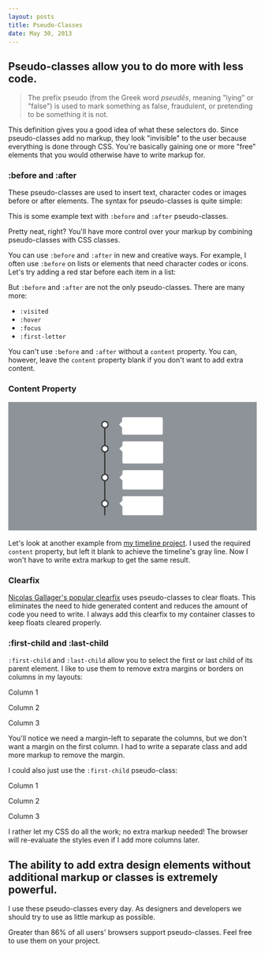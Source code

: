 ```yaml
---
layout: posts
title: Pseudo-Classes
date: May 30, 2013
---
```

<h2>
Pseudo-classes allow you to do more with less code.
</h2>

<blockquote>
<p>
The prefix pseudo (from the Greek word <em>pseudēs</em>, meaning "lying" or "false") is used to mark something as false, fraudulent, or pretending to be something it is not.
</p>
</blockquote>

<p>
This definition gives you a good idea of what these selectors do. Since pseudo-classes add no markup, they look "invisible" to the user because everything is done through CSS. You're basically gaining one or more "free" elements that you would otherwise have to write markup for.
</p>

<h3>:before and :after</h3>

<p>
These pseudo-classes are used to insert text, character codes or images before or after elements. The syntax for pseudo-classes is quite simple:
</p>

<script src="https://gist.github.com/aekaplan/5679831.js"> </script>

<div class="row">
  <p class="example">
  This is some example text with <code>:before</code> and <code>:after</code> pseudo-classes.
  </p>
</div>

<p>
Pretty neat, right? You'll have more control over your markup by combining pseudo-classes with CSS classes.
</p>

<p>
You can use <code>:before</code> and <code>:after</code> in new and creative ways. For example, I often use <code>:before</code> on lists or elements that need character codes or icons. Let's try adding a red star before each item in a list:
</p>

<script src="https://gist.github.com/aekaplan/5679880.js"> </script>

<p>But <code>:before</code> and <code>:after</code> are not the only pseudo-classes. There are many more:</p>

<div class="row-example">
<ul class="example">
<li><code>:visited</code></li>
<li><code>:hover</code></li>
<li><code>:focus</code></li>
<li><code>:first-letter</code></li>
</ul>
</div>

<p>
You can't use <code>:before</code> and <code>:after</code> without a <code>content</code> property. You can, however, leave the <code>content</code> property blank if you don't want to add extra content.
</p>

<h3>Content Property</h3>

<img src="/images/timeline.jpg">

<p>
Let's look at another example from <a href="projects/timeline.html">my timeline project</a>. I used the required <code>content</code> property, but left it blank to achieve the timeline's gray line. Now I won't have to write extra markup to get the same result.
</p>

<script src="https://gist.github.com/aekaplan/5679711.js"> </script>

<h3>Clearfix</h3>
<p>
<a href="http://nicolasgallagher.com/micro-clearfix-hack/" target="_blank">Nicolas Gallager's popular clearfix</a> uses pseudo-classes to clear floats. This eliminates the need to hide generated content and reduces the amount of code you need to write. I always add this clearfix to my container classes to keep floats cleared properly.
</p>

<script src="https://gist.github.com/aekaplan/5680048.js"> </script>


<h3>:first-child and :last-child</h3>
<p>
<code>:first-child</code> and <code>:last-child</code> allow you to select the first or last child of its parent element. I like to use them to remove extra margins or borders on columns in my layouts:
</p>

<div class="row-example">
  <div class="column-example-bad first">
    <p>Column 1</p>
  </div>

  <div class="column-example-bad">
    <p>Column 2</p>
  </div>

  <div class="column-example-bad">
    <p>Column 3</p>
  </div>
</div>

<script src="https://gist.github.com/aekaplan/5682833.js"> </script>

<script src="https://gist.github.com/aekaplan/5682842.js"> </script>

<p>
You'll notice we need a margin-left to separate the columns, but we don't want a margin on the first column. I had to write a separate class and add more markup to remove the margin. 
</p>

<p>
I could also just use the <code>:first-child</code> pseudo-class:
</p>

<div class="row">
  <div class="column-example">
    <p>Column 1</p>
  </div>

  <div class="column-example">
    <p>Column 2</p>
  </div>

  <div class="column-example">
    <p>Column 3</p>
  </div>
</div>

<script src="https://gist.github.com/aekaplan/5682861.js"> </script>

<script src="https://gist.github.com/aekaplan/5682773.js"> </script>

<p>
I rather let my CSS do all the work; no extra markup needed! The browser will re-evaluate the styles even if I add more columns later.
</p>

<h2>
The ability to add extra design elements without additional markup or classes is extremely powerful.
</h2>

<p>
I use these pseudo-classes every day. As designers and developers we should try to use as little markup as possible.
</p>

<div class="note">
<p>
Greater than 86% of all users' browsers support pseudo-classes. Feel free to use them on your project.
</p>
</div>
